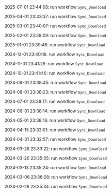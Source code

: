 2025-07-01 23:44:08: run workflow `Sync_Download` 

2025-04-01 23:43:37: run workflow `Sync_Download` 

2025-03-01 23:40:07: run workflow `Sync_Download` 

2025-02-01 23:39:09: run workflow `Sync_Download` 

2025-01-01 23:39:46: run workflow `Sync_Download` 

2024-12-01 23:40:19: run workflow `Sync_Download` 

2024-11-01 23:41:29: run workflow `Sync_Download` 

2024-10-01 23:41:40: run workflow `Sync_Download` 

2024-09-01 23:38:45: run workflow `Sync_Download` 

2024-08-01 23:38:23: run workflow `Sync_Download` 

2024-07-01 23:38:17: run workflow `Sync_Download` 

2024-06-01 23:38:14: run workflow `Sync_Download` 

2024-05-01 23:38:16: run workflow `Sync_Download` 

2024-04-15 23:33:01: run workflow `Sync_Download` 

2024-04-01 23:32:57: run workflow `Sync_Download` 

2024-03-28 23:33:22: run workflow `Sync_Download` 

2024-03-20 23:35:05: run workflow `Sync_Download` 

2024-03-13 23:35:24: run workflow `Sync_Download` 

2024-03-06 23:36:28: run workflow `Sync_Download` 

2024-02-28 23:35:34: run workflow `Sync_Download` 


